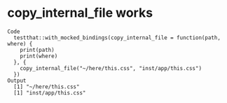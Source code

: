 # copy_internal_file works

    Code
      testthat::with_mocked_bindings(copy_internal_file = function(path, where) {
        print(path)
        print(where)
      }, {
        copy_internal_file("~/here/this.css", "inst/app/this.css")
      })
    Output
      [1] "~/here/this.css"
      [1] "inst/app/this.css"

